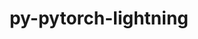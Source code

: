 ---
title: "py-pytorch-lightning"
layout: cache
categories: [package, develop-2024-12-08]
meta: {"versions": ["1.5.3", "2.0.7"], "compilers": ["gcc@=11.4.0", "gcc@=13.2.0"], "oss": ["ubuntu22.04", "ubuntu24.04"], "platforms": ["linux"], "targets": ["aarch64", "neoverse_v1", "x86_64_v3"], "stacks": ["e4s", "e4s-neoverse_v1", "ml-linux-aarch64-cpu", "ml-linux-aarch64-cuda", "ml-linux-x86_64-cpu", "ml-linux-x86_64-cuda", "root"], "num_specs": 14, "num_specs_by_stack": {"e4s-neoverse_v1": 1, "root": 14, "e4s": 1, "ml-linux-aarch64-cpu": 3, "ml-linux-aarch64-cuda": 3, "ml-linux-x86_64-cuda": 3, "ml-linux-x86_64-cpu": 3}}
spec_details: [{"hash": "6mec7skweeo2itgb2xrshnk55c5rkhqf", "compiler": "gcc@=11.4.0", "versions": ["1.5.3"], "os": "ubuntu22.04", "platform": "linux", "target": "neoverse_v1", "variants": ["build_system=python_pip"], "stacks": ["e4s-neoverse_v1", "root"], "size": "-", "tarball": "https://binaries.spack.io/develop-2024-12-08/build_cache/linux-ubuntu22.04-neoverse_v1/gcc-11.4.0/py-pytorch-lightning-1.5.3/linux-ubuntu22.04-neoverse_v1-gcc-11.4.0-py-pytorch-lightning-1.5.3-6mec7skweeo2itgb2xrshnk55c5rkhqf.spack"}, {"hash": "4aso6g3xpgakkrfxjrijnctdnanuf44r", "compiler": "gcc@=11.4.0", "versions": ["1.5.3"], "os": "ubuntu22.04", "platform": "linux", "target": "x86_64_v3", "variants": ["build_system=python_pip"], "stacks": ["root", "e4s"], "size": "-", "tarball": "https://binaries.spack.io/develop-2024-12-08/build_cache/linux-ubuntu22.04-x86_64_v3/gcc-11.4.0/py-pytorch-lightning-1.5.3/linux-ubuntu22.04-x86_64_v3-gcc-11.4.0-py-pytorch-lightning-1.5.3-4aso6g3xpgakkrfxjrijnctdnanuf44r.spack"}, {"hash": "x77tzaugs7ejbndr4holdb442eeeggx2", "compiler": "gcc@=13.2.0", "versions": ["1.5.3"], "os": "ubuntu24.04", "platform": "linux", "target": "aarch64", "variants": ["build_system=python_pip"], "stacks": ["root", "ml-linux-aarch64-cpu"], "size": "-", "tarball": "https://binaries.spack.io/develop-2024-12-08/build_cache/linux-ubuntu24.04-aarch64/gcc-13.2.0/py-pytorch-lightning-1.5.3/linux-ubuntu24.04-aarch64-gcc-13.2.0-py-pytorch-lightning-1.5.3-x77tzaugs7ejbndr4holdb442eeeggx2.spack"}, {"hash": "uxzcmpc3barjbndslekpivpg47bpgrb7", "compiler": "gcc@=13.2.0", "versions": ["1.5.3"], "os": "ubuntu24.04", "platform": "linux", "target": "aarch64", "variants": ["build_system=python_pip"], "stacks": ["ml-linux-aarch64-cuda", "root"], "size": "-", "tarball": "https://binaries.spack.io/develop-2024-12-08/build_cache/linux-ubuntu24.04-aarch64/gcc-13.2.0/py-pytorch-lightning-1.5.3/linux-ubuntu24.04-aarch64-gcc-13.2.0-py-pytorch-lightning-1.5.3-uxzcmpc3barjbndslekpivpg47bpgrb7.spack"}, {"hash": "bv55x2zs6azh2xnrbxpft4snvjhnrkzf", "compiler": "gcc@=13.2.0", "versions": ["2.0.7"], "os": "ubuntu24.04", "platform": "linux", "target": "aarch64", "variants": ["build_system=python_pip"], "stacks": ["root", "ml-linux-aarch64-cpu"], "size": "-", "tarball": "https://binaries.spack.io/develop-2024-12-08/build_cache/linux-ubuntu24.04-aarch64/gcc-13.2.0/py-pytorch-lightning-2.0.7/linux-ubuntu24.04-aarch64-gcc-13.2.0-py-pytorch-lightning-2.0.7-bv55x2zs6azh2xnrbxpft4snvjhnrkzf.spack"}, {"hash": "2djqq4nulopmeqo3qdpmcbdquj7qov4c", "compiler": "gcc@=13.2.0", "versions": ["2.0.7"], "os": "ubuntu24.04", "platform": "linux", "target": "aarch64", "variants": ["build_system=python_pip"], "stacks": ["ml-linux-aarch64-cuda", "root"], "size": "-", "tarball": "https://binaries.spack.io/develop-2024-12-08/build_cache/linux-ubuntu24.04-aarch64/gcc-13.2.0/py-pytorch-lightning-2.0.7/linux-ubuntu24.04-aarch64-gcc-13.2.0-py-pytorch-lightning-2.0.7-2djqq4nulopmeqo3qdpmcbdquj7qov4c.spack"}, {"hash": "kd5mlbanmzxlocdtavbzrwsxwfwosjj5", "compiler": "gcc@=13.2.0", "versions": ["2.0.7"], "os": "ubuntu24.04", "platform": "linux", "target": "aarch64", "variants": ["build_system=python_pip"], "stacks": ["root", "ml-linux-aarch64-cpu"], "size": "-", "tarball": "https://binaries.spack.io/develop-2024-12-08/build_cache/linux-ubuntu24.04-aarch64/gcc-13.2.0/py-pytorch-lightning-2.0.7/linux-ubuntu24.04-aarch64-gcc-13.2.0-py-pytorch-lightning-2.0.7-kd5mlbanmzxlocdtavbzrwsxwfwosjj5.spack"}, {"hash": "pvjsmqkd3dpu5o3vc3uddysvmf6aoew3", "compiler": "gcc@=13.2.0", "versions": ["2.0.7"], "os": "ubuntu24.04", "platform": "linux", "target": "aarch64", "variants": ["build_system=python_pip"], "stacks": ["ml-linux-aarch64-cuda", "root"], "size": "-", "tarball": "https://binaries.spack.io/develop-2024-12-08/build_cache/linux-ubuntu24.04-aarch64/gcc-13.2.0/py-pytorch-lightning-2.0.7/linux-ubuntu24.04-aarch64-gcc-13.2.0-py-pytorch-lightning-2.0.7-pvjsmqkd3dpu5o3vc3uddysvmf6aoew3.spack"}, {"hash": "yrribudh764hdxhwujvk4lt5p7rldyew", "compiler": "gcc@=13.2.0", "versions": ["1.5.3"], "os": "ubuntu24.04", "platform": "linux", "target": "x86_64_v3", "variants": ["build_system=python_pip"], "stacks": ["ml-linux-x86_64-cuda", "root"], "size": "-", "tarball": "https://binaries.spack.io/develop-2024-12-08/build_cache/linux-ubuntu24.04-x86_64_v3/gcc-13.2.0/py-pytorch-lightning-1.5.3/linux-ubuntu24.04-x86_64_v3-gcc-13.2.0-py-pytorch-lightning-1.5.3-yrribudh764hdxhwujvk4lt5p7rldyew.spack"}, {"hash": "e3vic26elrqtogui2jkottbnlnpmt7hu", "compiler": "gcc@=13.2.0", "versions": ["1.5.3"], "os": "ubuntu24.04", "platform": "linux", "target": "x86_64_v3", "variants": ["build_system=python_pip"], "stacks": ["ml-linux-x86_64-cpu", "root"], "size": "-", "tarball": "https://binaries.spack.io/develop-2024-12-08/build_cache/linux-ubuntu24.04-x86_64_v3/gcc-13.2.0/py-pytorch-lightning-1.5.3/linux-ubuntu24.04-x86_64_v3-gcc-13.2.0-py-pytorch-lightning-1.5.3-e3vic26elrqtogui2jkottbnlnpmt7hu.spack"}, {"hash": "75qrkrzfn7x3wnezkdz4tttu42uajp7e", "compiler": "gcc@=13.2.0", "versions": ["2.0.7"], "os": "ubuntu24.04", "platform": "linux", "target": "x86_64_v3", "variants": ["build_system=python_pip"], "stacks": ["ml-linux-x86_64-cpu", "root"], "size": "-", "tarball": "https://binaries.spack.io/develop-2024-12-08/build_cache/linux-ubuntu24.04-x86_64_v3/gcc-13.2.0/py-pytorch-lightning-2.0.7/linux-ubuntu24.04-x86_64_v3-gcc-13.2.0-py-pytorch-lightning-2.0.7-75qrkrzfn7x3wnezkdz4tttu42uajp7e.spack"}, {"hash": "5daai7rcmexjpcfipzqwpl5whmcuhlta", "compiler": "gcc@=13.2.0", "versions": ["2.0.7"], "os": "ubuntu24.04", "platform": "linux", "target": "x86_64_v3", "variants": ["build_system=python_pip"], "stacks": ["ml-linux-x86_64-cuda", "root"], "size": "-", "tarball": "https://binaries.spack.io/develop-2024-12-08/build_cache/linux-ubuntu24.04-x86_64_v3/gcc-13.2.0/py-pytorch-lightning-2.0.7/linux-ubuntu24.04-x86_64_v3-gcc-13.2.0-py-pytorch-lightning-2.0.7-5daai7rcmexjpcfipzqwpl5whmcuhlta.spack"}, {"hash": "arwy3egy7j7x2ojq7nvwrobw2mgjgrbo", "compiler": "gcc@=13.2.0", "versions": ["2.0.7"], "os": "ubuntu24.04", "platform": "linux", "target": "x86_64_v3", "variants": ["build_system=python_pip"], "stacks": ["ml-linux-x86_64-cpu", "root"], "size": "-", "tarball": "https://binaries.spack.io/develop-2024-12-08/build_cache/linux-ubuntu24.04-x86_64_v3/gcc-13.2.0/py-pytorch-lightning-2.0.7/linux-ubuntu24.04-x86_64_v3-gcc-13.2.0-py-pytorch-lightning-2.0.7-arwy3egy7j7x2ojq7nvwrobw2mgjgrbo.spack"}, {"hash": "lvlet2mvimdjengsyczkdavnq3tpn6pk", "compiler": "gcc@=13.2.0", "versions": ["2.0.7"], "os": "ubuntu24.04", "platform": "linux", "target": "x86_64_v3", "variants": ["build_system=python_pip"], "stacks": ["ml-linux-x86_64-cuda", "root"], "size": "-", "tarball": "https://binaries.spack.io/develop-2024-12-08/build_cache/linux-ubuntu24.04-x86_64_v3/gcc-13.2.0/py-pytorch-lightning-2.0.7/linux-ubuntu24.04-x86_64_v3-gcc-13.2.0-py-pytorch-lightning-2.0.7-lvlet2mvimdjengsyczkdavnq3tpn6pk.spack"}]
---